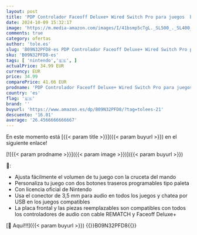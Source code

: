 ```yaml
---
layout: post
title: 'PDP Controlador Faceoff Deluxe+ Wired Switch Pro para juegos  blanco y negro  con licencia oficial de Nintendo  botones y paletas personalizables  controladores ergonómicos'
date: 2024-10-09 15:32:17
image: 'https://m.media-amazon.com/images/I/41bsmp5cTgL._SL500_._SL400_.jpg'
comments: true
category: ofertas
author: 'tole.es'
slug: 'B09N32PFD8-es PDP Controlador Faceoff Deluxe+ Wired Switch Pro para...'
sku: 'B09N32PFD8-es'
tags: [ 'nintendo','🇪🇸', ]
actualPrice: 34.99 EUR
currency: EUR
price: 34.99
comparePrice: 41.66 EUR
prodname: 'PDP Controlador Faceoff Deluxe+ Wired Switch Pro para juegos  blanco y negro  con licencia oficial de Nintendo  botones y paletas personalizables  controladores ergonómicos'
country: 'es'
flag: '🇪🇸'
brand: ''
buyurl: 'https://www.amazon.es/dp/B09N32PFD8/?tag=tolees-21'
descuento: '16.01'
average: '26.4566666666667'
---
```


En este momento está [{{< param title >}}]({{< param buyurl >}}) en el siguiente enlace!

[![{{< param prodname >}}]({{< param image >}})]({{< param buyurl >}})

🔎:

- Ajusta fácilmente el volumen de tu juego con la cruceta del mando
- Personaliza tu juego con dos botones traseros programables tipo paleta
- Con licencia oficial de Nintendo
- Usa el conector de 3,5 mm para audio en todos los juegos y chatea por USB en los juegos compatibles
- La placa frontal y las piezas reemplazables son compatibles con todos los controladores de audio con cable REMATCH y Faceoff Deluxe+

[🛒 Aquí!!!]({{< param buyurl >}})
{{<world>}}B09N32PFD8{{</world>}}
